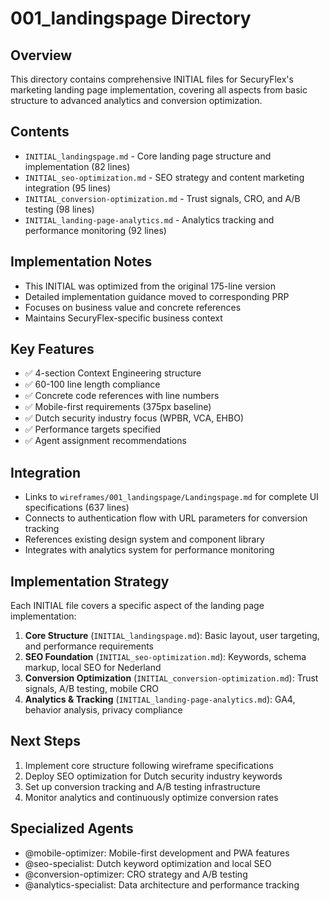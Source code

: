 # 001_landingspage Directory

## Overview
This directory contains comprehensive INITIAL files for SecuryFlex's marketing landing page implementation, covering all aspects from basic structure to advanced analytics and conversion optimization.

## Contents
- `INITIAL_landingspage.md` - Core landing page structure and implementation (82 lines)
- `INITIAL_seo-optimization.md` - SEO strategy and content marketing integration (95 lines)
- `INITIAL_conversion-optimization.md` - Trust signals, CRO, and A/B testing (98 lines)
- `INITIAL_landing-page-analytics.md` - Analytics tracking and performance monitoring (92 lines)

## Implementation Notes
- This INITIAL was optimized from the original 175-line version
- Detailed implementation guidance moved to corresponding PRP
- Focuses on business value and concrete references
- Maintains SecuryFlex-specific business context

## Key Features
- ✅ 4-section Context Engineering structure
- ✅ 60-100 line length compliance
- ✅ Concrete code references with line numbers
- ✅ Mobile-first requirements (375px baseline)
- ✅ Dutch security industry focus (WPBR, VCA, EHBO)
- ✅ Performance targets specified
- ✅ Agent assignment recommendations

## Integration
- Links to `wireframes/001_landingspage/Landingspage.md` for complete UI specifications (637 lines)
- Connects to authentication flow with URL parameters for conversion tracking
- References existing design system and component library
- Integrates with analytics system for performance monitoring

## Implementation Strategy
Each INITIAL file covers a specific aspect of the landing page implementation:

1. **Core Structure** (`INITIAL_landingspage.md`): Basic layout, user targeting, and performance requirements
2. **SEO Foundation** (`INITIAL_seo-optimization.md`): Keywords, schema markup, local SEO for Nederland
3. **Conversion Optimization** (`INITIAL_conversion-optimization.md`): Trust signals, A/B testing, mobile CRO
4. **Analytics & Tracking** (`INITIAL_landing-page-analytics.md`): GA4, behavior analysis, privacy compliance

## Next Steps
1. Implement core structure following wireframe specifications
2. Deploy SEO optimization for Dutch security industry keywords
3. Set up conversion tracking and A/B testing infrastructure
4. Monitor analytics and continuously optimize conversion rates

## Specialized Agents
- @mobile-optimizer: Mobile-first development and PWA features
- @seo-specialist: Dutch keyword optimization and local SEO
- @conversion-optimizer: CRO strategy and A/B testing
- @analytics-specialist: Data architecture and performance tracking